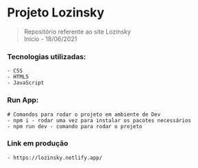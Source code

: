 # Projeto Lozinsky

> Repositório referente ao site Lozinsky <br />
> Início - 18/06/2021

### Tecnologias utilizadas: ###

```
- CSS
- HTML5
- JavaScript
```

### Run App: ### 

```
# Comandos para rodar o projeto em ambiente de Dev
- npm i - rodar uma vez para instalar os pacotes necessários
- npm run dev - comando para rodar o projeto
```

### Link em produção ###

```
- https://lozinsky.netlify.app/
```